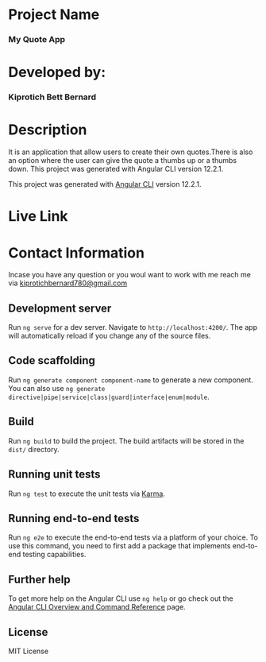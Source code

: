 # Project Name
### My Quote App


# Developed by:
### Kiprotich Bett Bernard

# Description
It is an application that allow users to create their own quotes.There is also an option where the user can give the quote a thumbs up or a thumbs down.
This project was generated with Angular CLI version 12.2.1.

This project was generated with [Angular CLI](https://github.com/angular/angular-cli) version 12.2.1.
# Live Link

# Contact Information
Incase you have any question or you woul want to work with me reach me via kiprotichbernard780@gmail.com

## Development server

Run `ng serve` for a dev server. Navigate to `http://localhost:4200/`. The app will automatically reload if you change any of the source files.

## Code scaffolding

Run `ng generate component component-name` to generate a new component. You can also use `ng generate directive|pipe|service|class|guard|interface|enum|module`.

## Build

Run `ng build` to build the project. The build artifacts will be stored in the `dist/` directory.

## Running unit tests

Run `ng test` to execute the unit tests via [Karma](https://karma-runner.github.io).

## Running end-to-end tests

Run `ng e2e` to execute the end-to-end tests via a platform of your choice. To use this command, you need to first add a package that implements end-to-end testing capabilities.

## Further help

To get more help on the Angular CLI use `ng help` or go check out the [Angular CLI Overview and Command Reference](https://angular.io/cli) page.
## License
MIT License
